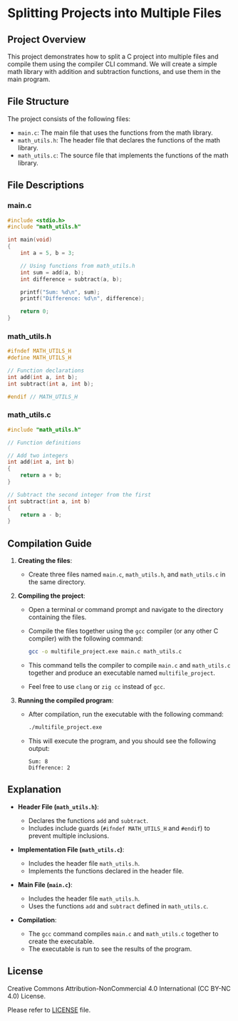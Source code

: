 # Splitting Projects into Multiple Files

## Project Overview

This project demonstrates how to split a C project into multiple files and compile them using the compiler CLI command. We will create a simple math library with addition and subtraction functions, and use them in the main program.

## File Structure

The project consists of the following files:

- `main.c`: The main file that uses the functions from the math library.
- `math_utils.h`: The header file that declares the functions of the math library.
- `math_utils.c`: The source file that implements the functions of the math library.

## File Descriptions

### main.c

```c
#include <stdio.h>
#include "math_utils.h"

int main(void)
{
    int a = 5, b = 3;

    // Using functions from math_utils.h
    int sum = add(a, b);
    int difference = subtract(a, b);

    printf("Sum: %d\n", sum);
    printf("Difference: %d\n", difference);

    return 0;
}
```

### math_utils.h

```c
#ifndef MATH_UTILS_H
#define MATH_UTILS_H

// Function declarations
int add(int a, int b);
int subtract(int a, int b);

#endif // MATH_UTILS_H
```

### math_utils.c

```c
#include "math_utils.h"

// Function definitions

// Add two integers
int add(int a, int b)
{
    return a + b;
}

// Subtract the second integer from the first
int subtract(int a, int b)
{
    return a - b;
}
```

## Compilation Guide

1. **Creating the files**:
    - Create three files named `main.c`, `math_utils.h`, and `math_utils.c` in the same directory.

2. **Compiling the project**:
    - Open a terminal or command prompt and navigate to the directory containing the files.
    - Compile the files together using the `gcc` compiler (or any other C compiler) with the following command:

      ```sh
      gcc -o multifile_project.exe main.c math_utils.c
      ```

    - This command tells the compiler to compile `main.c` and `math_utils.c` together and produce an executable named `multifile_project`.
    - Feel free to use `clang` or `zig cc` instead of `gcc`.

3. **Running the compiled program**:
    - After compilation, run the executable with the following command:

      ```sh
      ./multifile_project.exe
      ```

    - This will execute the program, and you should see the following output:

      ```
      Sum: 8
      Difference: 2
      ```

## Explanation

- **Header File (`math_utils.h`)**:
  - Declares the functions `add` and `subtract`.
  - Includes include guards (`#ifndef MATH_UTILS_H` and `#endif`) to prevent multiple inclusions.

- **Implementation File (`math_utils.c`)**:
  - Includes the header file `math_utils.h`.
  - Implements the functions declared in the header file.

- **Main File (`main.c`)**:
  - Includes the header file `math_utils.h`.
  - Uses the functions `add` and `subtract` defined in `math_utils.c`.

- **Compilation**:
  - The `gcc` command compiles `main.c` and `math_utils.c` together to create the executable.
  - The executable is run to see the results of the program.

## License

Creative Commons Attribution-NonCommercial 4.0 International (CC BY-NC 4.0) License.

Please refer to [LICENSE](/LICENSE) file.
